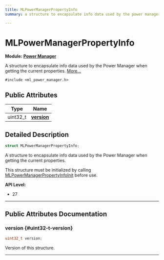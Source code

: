 ```yaml
---
title: MLPowerManagerPropertyInfo
summary: a structure to encapsulate info data used by the power manager when getting the current properties. 

---
```


# MLPowerManagerPropertyInfo

**Module:** **[Power Manager](/versioned_docs/version-14-Jun-2023/api-ref/api/Modules/group___power_manager/group___power_manager.md)**



A structure to encapsulate info data used by the Power Manager when getting the current properties.  [More...](#detailed-description)


`#include <ml_power_manager.h>`

## Public Attributes

| Type           | Name           |
| -------------- | -------------- |
| uint32_t | **[version](/versioned_docs/version-14-Jun-2023/api-ref/api/Modules/group___power_manager/struct_m_l_power_manager_property_info.md#uint32-t-version)**  |

## Detailed Description

```cpp
struct MLPowerManagerPropertyInfo;
```

A structure to encapsulate info data used by the Power Manager when getting the current properties. 

This structure must be initialized by calling [MLPowerManagerPropertyInfoInit](/versioned_docs/version-14-Jun-2023/api-ref/api/Modules/group___power_manager/group___power_manager.md#void-mlpowermanagerpropertyinfoinit) before use.




**API Level:**
  * 27




-----------
## Public Attributes Documentation

### version {#uint32-t-version}

```cpp
uint32_t version;
```


Version of this structure. 





-----------

